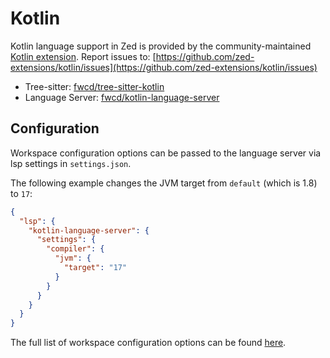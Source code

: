 # Kotlin

Kotlin language support in Zed is provided by the community-maintained [Kotlin extension](https://github.com/zed-extensions/kotlin).
Report issues to: [https://github.com/zed-extensions/kotlin/issues](https://github.com/zed-extensions/kotlin/issues)

- Tree-sitter: [fwcd/tree-sitter-kotlin](https://github.com/fwcd/tree-sitter-kotlin)
- Language Server: [fwcd/kotlin-language-server](https://github.com/fwcd/kotlin-language-server)

## Configuration

Workspace configuration options can be passed to the language server via lsp
settings in `settings.json`.

The following example changes the JVM target from `default` (which is 1.8) to
`17`:

```json
{
  "lsp": {
    "kotlin-language-server": {
      "settings": {
        "compiler": {
          "jvm": {
            "target": "17"
          }
        }
      }
    }
  }
}
```

The full list of workspace configuration options can be found
[here](https://github.com/fwcd/kotlin-language-server/blob/main/server/src/main/kotlin/org/javacs/kt/Configuration.kt).
